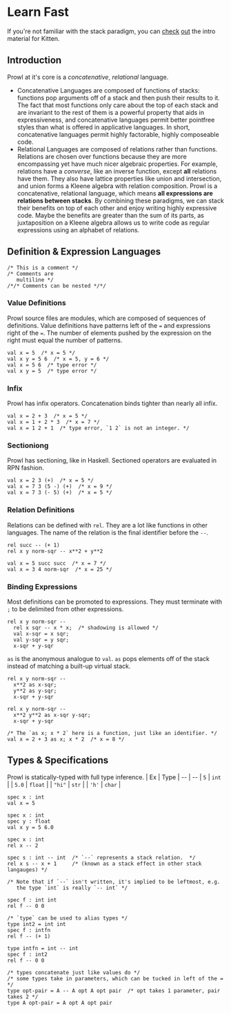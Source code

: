 # Learn Fast
If you're not familiar with the stack paradigm, you can [check](http://kittenlang.org/tutorial/) [out](http://kittenlang.org/intro/) the intro material for Kitten. 

## Introduction
Prowl at it's core is a *concatenative*, *relational* language. 
- Concatenative Languages are composed of functions of stacks: functions pop arguments off of a stack and then push their results to it. The fact that most functions only care about the top of each stack and are invariant to the rest of them is a powerful property that aids in expressiveness, and concatenative languages permit better pointfree styles than what is offered in applicative languages. In short, concatenative languages permit highly factorable, highly composeable code. 
- Relational Languages are composed of relations rather than functions. Relations are chosen over functions because they are more encompassing yet have much nicer algebraic properties. For example, relations have a *converse*, like an inverse function, except **all** relations have them. They also have lattice properties like union and intersection, and union forms a Kleene algebra with relation composition. 
Prowl is a concatenative, relational language, which means **all expressions are relations between stacks**. By combining these paradigms, we can stack their benefits on top of each other and enjoy writing highly expressive code. Maybe the benefits are greater than the sum of its parts, as juxtaposition on a Kleene algebra allows us to write code as regular expressions using an alphabet of relations. 

## Definition & Expression Languages
```
/* This is a comment */
/* Comments are
   multiline */
/*/* Comments can be nested */*/
```

### Value Definitions
Prowl source files are modules, which are composed of sequences of definitions. Value definitions have patterns left of the `=` and expressions right of the `=`. The number of elements pushed by the expression on the right must equal the number of patterns.
```
val x = 5  /* x = 5 */
val x y = 5 6  /* x = 5, y = 6 */
val x = 5 6  /* type error */
val x y = 5  /* type error */
```

### Infix
Prowl has infix operators. Concatenation binds tighter than nearly all infix. 
```
val x = 2 + 3  /* x = 5 */
val x = 1 + 2 * 3  /* x = 7 */
val x = 1 2 + 1  /* type error, `1 2` is not an integer. */
```

### Sectioniong
Prowl has sectioning, like in Haskell. Sectioned operators are evaluated in RPN fashion. 
```
val x = 2 3 (+)  /* x = 5 */
val x = 7 3 (5 -) (+)  /* x = 9 */
val x = 7 3 (- 5) (+)  /* x = 5 */
```

### Relation Definitions
Relations can be defined with `rel`. They are a lot like functions in other languages. The name of the relation is the final identifier before the `--`. 
```
rel succ -- (+ 1)
rel x y norm-sqr -- x**2 + y**2

val x = 5 succ succ  /* x = 7 */
val x = 3 4 norm-sqr  /* x = 25 */
```

### Binding Expressions
Most definitions can be promoted to expressions. They must terminate with `;` to be delimited from other expressions. 
```
rel x y norm-sqr -- 
  rel x sqr -- x * x;  /* shadowing is allowed */
  val x-sqr = x sqr; 
  val y-sqr = y sqr; 
  x-sqr + y-sqr
```

`as` is the anonymous analogue to `val`. `as` pops elements off of the stack instead of matching a built-up virtual stack. 
```
rel x y norm-sqr --
  x**2 as x-sqr;
  y**2 as y-sqr;
  x-sqr + y-sqr

rel x y norm-sqr --
  x**2 y**2 as x-sqr y-sqr; 
  x-sqr + y-sqr

/* The `as x; x * 2` here is a function, just like an identifier. */
val x = 2 + 3 as x; x * 2  /* x = 8 */
```

## Types & Specifications
Prowl is statically-typed with full type inference. 
| Ex | Type | 
-- | --
| `5` | `int` | 
| `5.0` | `float` | 
| `"hi"` | `str` | 
| `'h'` | `char` | 

```
spec x : int
val x = 5

spec x : int
spec y : float
val x y = 5 6.0

spec x : int
rel x -- 2

spec s : int -- int  /* `--` represents a stack relation.  */
rel x s -- x + 1     /* (known as a stack effect in other stack langauges) */

/* Note that if `--` isn't written, it's implied to be leftmost, e.g. 
   the type `int` is really `-- int` */

spec f : int int
rel f -- 0 0

/* `type` can be used to alias types */
type int2 = int int
spec f : intfn
rel f -- (+ 1)

type intfn = int -- int
spec f : int2
rel f -- 0 0

/* types concatenate just like values do */
/* some types take in parameters, which can be tucked in left of the = */
type opt-pair = A -- A opt A opt pair  /* opt takes 1 parameter, pair takes 2 */
type A opt-pair = A opt A opt pair
```
